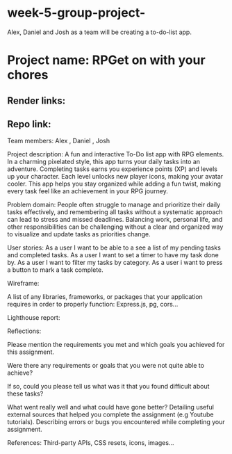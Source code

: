 # week-5-group-project-

Alex, Daniel and Josh as a team will be creating a to-do-list app.

# Project name: RPGet on with your chores

## Render links:

## Repo link:

Team members: Alex , Daniel , Josh

Project description:
A fun and interactive To-Do list app with RPG elements. In a charming pixelated style, this app turns your daily tasks into an adventure. Completing tasks earns you experience points (XP) and levels up your character. Each level unlocks new player icons, making your avatar cooler. This app helps you stay organized while adding a fun twist, making every task feel like an achievement in your RPG journey.

Problem domain:
People often struggle to manage and prioritize their daily tasks effectively, and remembering all tasks without a systematic approach can lead to stress and missed deadlines. Balancing work, personal life, and other responsibilities can be challenging without a clear and organized way to visualize and update tasks as priorities change.

User stories:
As a user I want to be able to a see a list of my pending tasks and completed tasks.
As a user I want to set a timer to have my task done by.
As a user I want to filter my tasks by category.
As a user i want to press a button to mark a task complete.

Wireframe:

A list of any libraries, frameworks, or packages that your application requires in order to properly function:
Express.js, pg, cors...

Lighthouse report:

Reflections:

Please mention the requirements you met and which goals you achieved for this assignment.

Were there any requirements or goals that you were not quite able to achieve?

If so, could you please tell us what was it that you found difficult about these tasks?

What went really well and what could have gone better?
Detailing useful external sources that helped you complete the assignment (e.g Youtube tutorials).
Describing errors or bugs you encountered while completing your assignment.

References:
Third-party APIs, CSS resets, icons, images...
